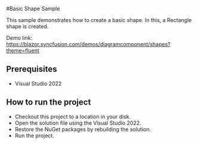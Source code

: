 #Basic Shape Sample

This sample demonstrates how to create a basic shape. In this, a Rectangle shape is created.


Demo link:
https://blazor.syncfusion.com/demos/diagramcomponent/shapes?theme=fluent


## Prerequisites

* Visual Studio 2022

## How to run the project

* Checkout this project to a location in your disk.
* Open the solution file using the Visual Studio 2022.
* Restore the NuGet packages by rebuilding the solution.
* Run the project.
